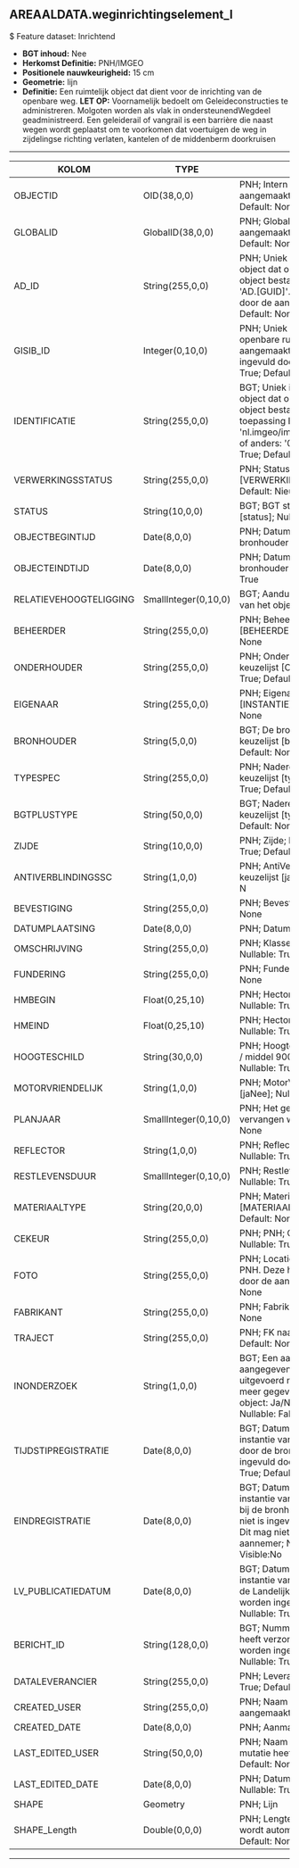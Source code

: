 ## AREAALDATA.weginrichtingselement_l

$ Feature dataset: Inrichtend

* __BGT inhoud:__ Nee
* __Herkomst Definitie:__ PNH/IMGEO
* __Positionele nauwkeurigheid:__ 15 cm
* __Geometrie:__ lijn
* __Definitie:__ Een ruimtelijk object dat dient voor de inrichting van de openbare weg. __LET OP:__ Voornamelijk bedoelt om Geleideconstructies te administreren. Molgoten worden als vlak in ondersteunendWegdeel geadministreerd.
Een geleiderail of vangrail is een barrière die naast wegen wordt geplaatst om te voorkomen dat voertuigen de weg in zijdelingse richting verlaten, kantelen of de middenberm doorkruisen

***

|KOLOM                             |TYPE          	         |DEFINITIE|
|------                            |----          	         |-----    |
|OBJECTID                          |OID(38,0,0)              |PNH; Intern ArcGIS Identificatienummer, aangemaakt door ArcGIS; Nullable: False; Default: None|
|GLOBALID                          |GlobalID(38,0,0)         |PNH; Global Unique Identifier,  aangemaakt door ArcGIS; Nullable: False; Default: None|
|AD_ID                             |String(255,0,0)          |PNH; Uniek identificatienummer voor het object dat onveranderlijk is zolang het object bestaat in Areaaldata: in format 'AD.[GUID]'. Dit moet worden ingevuld door de aannemer; Nullable: False; Default: None|
|GISIB_ID                          |Integer(0,10,0)          |PNH; Uniek Identificatienummer beheer openbare ruimte (GISIB), wordt aangemaakt in GISIB en mag niet worden ingevuld door de aannemer; Nullable: True; Default: None|
|IDENTIFICATIE                     |String(255,0,0)          |BGT; Uniek identificatienummer voor het object dat onveranderlijk is zolang het object bestaat: bevat indien van toepassing BGT/IMKL ID in format 'nl.imgeo/imkl.bronhouderscode.LokaalID' of anders: '00000'.LokaalID; Nullable: True; Default: None|
|VERWERKINGSSTATUS                 |String(255,0,0)          |PNH; Status van de gegevens; keuzelijst [VERWERKINGSSTATUS]; Nullable: False; Default: Nieuw|
|STATUS                            |String(10,0,0)           |BGT; BGT status van het object; keuzelijst [status]; Nullable: False; Default: bestaand|
|OBJECTBEGINTIJD                   |Date(8,0,0)              |PNH; Datum waarop het object bij de bronhouder is ontstaan; Nullable: True|
|OBJECTEINDTIJD                    |Date(8,0,0)              |PNH; Datum waarop het object bij de bronhouder niet meer geldig is; Nullable: True|
|RELATIEVEHOOGTELIGGING            |SmallInteger(0,10,0)     |BGT; Aanduiding voor de relatieve hoogte van het object; Nullable: False; Default: 0|
|BEHEERDER                         |String(255,0,0)          |PNH; Beheerder van het object; keuzelijst [BEHEERDER]; Nullable: True; Default: None|
|ONDERHOUDER                       |String(255,0,0)          |PNH; Onderhouder van het object; keuzelijst [ONDERHOUDER]; Nullable: True; Default: None|
|EIGENAAR                          |String(255,0,0)          |PNH; Eigenaar van het object; keuzelijst [INSTANTIE]; Nullable: True; Default: None|
|BRONHOUDER                        |String(5,0,0)            |BGT; De bronhoudercode van het object; keuzelijst [bronhouder]; Nullable: False; Default: None|
|TYPESPEC                          |String(255,0,0)          |PNH; Nadere typering van het object; keuzelijst [typeSpecWGILijn]; Nullable: True; Default: None|
|BGTPLUSTYPE                       |String(50,0,0)           |BGT; Nadere type omschrijving in de BGT; keuzelijst [typeWGILijn]; Nullable: False; Default: None|
|ZIJDE                             |String(10,0,0)           |PNH; Zijde; keuzelijst [ZIJDE]; Nullable: True; Default: None|
|ANTIVERBLINDINGSSC                |String(1,0,0)            |PNH; AntiVerblindingsScherm: Ja/Nee; keuzelijst [jaNee]; Nullable: True; Default: N|
|BEVESTIGING                       |String(255,0,0)          |PNH; Bevestiging; Nullable: True; Default: None|
|DATUMPLAATSING                    |Date(8,0,0)              |PNH; Datum Plaatsing; Nullable: True|
|OMSCHRIJVING                      |String(255,0,0)          |PNH; Klasse geleiderail (W1-W8); Nullable: True; Default: None|
|FUNDERING                         |String(255,0,0)          |PNH; Fundering; Nullable: True; Default: None|
|HMBEGIN                           |Float(0,25,10)           |PNH; Hectometrering in kilometers; Nullable: True|
|HMEIND                            |Float(0,25,10)           |PNH; Hectometrering in kilometers; Nullable: True|
|HOOGTESCHILD                      |String(30,0,0)           |PNH; Hoogte van het schild: kort 600mm / middel 900mm . Hoog 1200mm; Nullable: True; Default: None|
|MOTORVRIENDELIJK                  |String(1,0,0)            |PNH; MotorVriendelijk: Ja/Nee; keuzelijst [jaNee]; Nullable: True; Default: N|
|PLANJAAR                          |SmallInteger(0,10,0)     |PNH; Het geplande jaar dat het object vervangen wordt; Nullable: True; Default: None|
|REFLECTOR                         |String(1,0,0)            |PNH; Reflector: Ja/Nee; keuzelijst [jaNee]; Nullable: True; Default: N|
|RESTLEVENSDUUR                    |SmallInteger(0,10,0)     |PNH; Restlevensduur in maanden; Nullable: True; Default: None
|MATERIAALTYPE                     |String(20,0,0)           |PNH; Materiaalkeuze; keuzelijst [MATERIAALTYPE]; Nullable: True; Default: None|
|CEKEUR                            |String(255,0,0)          |PNH; PNH; CE-Keurmerk aanwezig; Nullable: True; Default: None|
|FOTO                              |String(255,0,0)          |PNH; Locatie van de foto op de S schijf bij PNH. Deze hoeft niet gevuld te worden door de aannemer. Nullable: True; Default: None|
|FABRIKANT                         |String(255,0,0)          |PNH; Fabrikant; Nullable: True; Default: None|
|TRAJECT                           |String(255,0,0)          |PNH; FK naar traject_v; Nullable: True; Default: None|
|INONDERZOEK                       |String(1,0,0)            |BGT; Een aanduiding waarmee wordt aangegeven dat een onderzoek wordt uitgevoerd naar de juistheid van een of meer gegevens van het betreffende object: Ja/Nee; keuzelijst [jaNee]; Nullable: False; Default: N; Visible:No|
|TIJDSTIPREGISTRATIE               |Date(8,0,0)              |BGT; Datum en tijdstip waarop deze instantie van het object is opgenomen door de bronhouder. Dit mag niet worden ingevuld door de aannemer; Nullable: True; Default: None; Visible:No|
|EINDREGISTRATIE                   |Date(8,0,0)              |BGT; Datum en tijdstip waarop deze instantie van het object niet meer geldig is bij de bronhouder. Wanneer deze waarde niet is ingevuld is de instantie nog geldig. Dit mag niet worden ingevuld door de aannemer; Nullable: True; Default: None; Visible:No|
|LV_PUBLICATIEDATUM                |Date(8,0,0)              |BGT; Datum en tijdstip waarop deze instantie van het object is opgenomen in de Landelijke Voorziening. Dit mag niet worden ingevuld door de aannemer; Nullable: True; Default: None; Visible:No|
|BERICHT_ID                        |String(128,0,0)          |BGT; Nummer van het bericht dat PNH heeft verzonden naar LV. Dit mag niet worden ingevuld door de aannemer; Nullable: True; Default: None; Visible:No|
|DATALEVERANCIER                   |String(255,0,0)          |PNH; Leverancier van de data; Nullable: True; Default: None|
|CREATED_USER                      |String(255,0,0)          |PNH; Naam van gebruiker die de rij heeft aangemaakt; Nullable: True; Default: None|
|CREATED_DATE                      |Date(8,0,0)              |PNH; Aanmaakdatum; Nullable: True|
|LAST_EDITED_USER                  |String(50,0,0)           |PNH; Naam van gebruiker die de laatste mutatie heeft doorgevoerd; Nullable: True; Default: None|
|LAST_EDITED_DATE                  |Date(8,0,0)              |PNH; Datum van de laatste mutatie; Nullable: True|
|SHAPE                             |Geometry                 |PNH; Lijn|
|SHAPE_Length                      |Double(0,0,0)            |PNH; Lengte in meters, 5 decimalen. Dit wordt automatisch gevuld; Nullable: False; Default: None|

***
